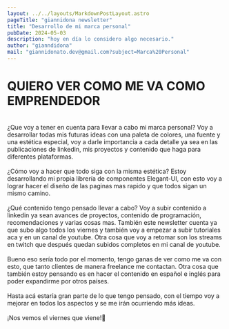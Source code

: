 ```yaml
---
layout: ../../layouts/MarkdownPostLayout.astro
pageTitle: "giannidona newsletter"
title: "Desarrollo de mi marca personal"
pubDate: 2024-05-03
description: "hoy en día lo considero algo necesario."
author: "gianndidona"
mail: "giannidonato.dev@gmail.com?subject=Marca%20Personal"
---
```


# **QUIERO VER COMO ME VA COMO EMPRENDEDOR**

<br>
¿Que voy a tener en cuenta para llevar a cabo mi marca personal?
Voy a desarrollar todas mis futuras ideas con una paleta de colores, una fuente y una estética especial, voy a darle importancia a cada detalle ya sea en las publicaciones de linkedin, mis proyectos y contenido que haga para diferentes plataformas.
<br>
<br>
¿Cómo voy a hacer que todo siga con la misma estética?
Estoy desarrollando mi propia librería de componentes Elegant-UI, con esto voy a lograr hacer el diseño de las paginas mas rapido y que todos sigan un mismo camino.
<br>
<br>
¿Qué contenido tengo pensado llevar a cabo?
Voy a subir contenido a linkedin ya sean avances de proyectos, contenido de programación, recomendaciones y varias cosas mas. También este newsletter cuenta ya que subo algo todos los viernes y también voy a empezar a subir tutoriales aca y en un canal de youtube. Otra cosa que voy a retomar son los streams en twitch que después quedan subidos completos en mi canal de youtube.
<br>
<br>
Bueno eso sería todo por el momento, tengo ganas de ver como me va con esto, que tanto clientes de manera freelance me contactan. Otra cosa que también estoy pensando es en hacer el contenido en español e inglés para poder expandirme por otros países. 
<br>
<br>
Hasta acá estaría gran parte de lo que tengo pensado, con el tiempo voy a mejorar en todos los aspectos y se me irán ocurriendo más ideas.
<br>
<br>
¡Nos vemos el viernes que viene!🫡
